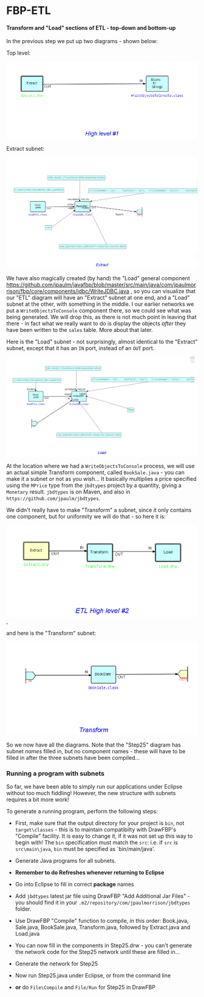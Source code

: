 FBP-ETL
=======

####  Transform and "Load" sections of ETL - top-down and bottom-up

In the previous step we put up two diagrams - shown below:

Top level:

![Level #1](https://github.com/jpaulm/fbp-etl/blob/master/src/main/java/com/jpaulmorrison/Step20/docs/Step20-1.png "Level #1")

Extract subnet:

![Extract](https://github.com/jpaulm/fbp-etl/blob/master/src/main/java/com/jpaulmorrison/Step20/docs/Extract.png "Extract")


We have also magically created (by hand) the "Load" general component https://github.com/jpaulm/javafbp/blob/master/src/main/java/com/jpaulmorrison/fbp/core/components/jdbc/WriteJDBC.java , so you can visualize that our "ETL" diagram will have an "Extract" subnet at one end, and a "Load" subnet at the other, with something in the middle.  I our earlier networks we put a `WriteObjectsToConsole` component there, so we could see what was being generated. We will drop this, as there is not much point in leaving that there - in fact what we really want to do is display the objects *after* they have been written to the `sales` table.  More about that later.

Here is the "Load" subnet - not surprisingly, almost identical to the "Extract" subnet, except that it has an `IN` port, instead of an `OUT` port.

![Load](https://github.com/jpaulm/fbp-etl/blob/master/src/main/java/com/jpaulmorrison/Step25/docs/Load.png "Load")


At the location where we had a `WriteObjectsToConsole` process, we will use an actual simple Transform component, called `BookSale.java` - you can make it a subnet or not as you wish...  It basically multiplies a price specified using the `MPrice` type from the `jbdtypes` project by a quantity, giving a `Monetary` result.  `jbdtypes` is on Maven, and also in `https://github.com/jpaulm/jbdtypes`.

We didn't really have to make "Transform" a subnet, since it only contains one component, but for uniformity we will do that - so here it is:

![High Level](https://github.com/jpaulm/fbp-etl/blob/master/src/main/java/com/jpaulmorrison/Step25/docs/Step25.png "Load") ,

and here is the "Transform" subnet:

![Transform](https://github.com/jpaulm/fbp-etl/blob/master/src/main/java/com/jpaulmorrison/Step25/docs/Transform.png "Load") 

So we now have all the diagrams.  Note that the "Step25" diagram has subnet *names* filled in, but no component names - these will have to be filled in after the three subnets have been compiled...  

### Running a program with subnets

So far, we have been able to simply run our applications under Eclipse without too much fiddling!  However, the new structure with subnets requires a bit more work!

To generate a running program, perform the following steps:

- First, make sure that the output directory for your project is `bin`, not `target\classes` - this is to maintain compatibilty with DrawFBP's "Compile" facility.  It is easy to change it, if it was not set up this way to begin with!  The `bin` specification must match the `src`: i.e. if `src` is `src\main\java`, `bin` must be specified as `bin/main/java'.


- Generate Java programs for all subnets.

- **Remember to do Refreshes whenever returning to Eclipse**

- Go into Eclipse to fill in correct **package** names

- Add `jbdtypes` latest jar file using DrawFBP "Add Additional Jar Files" - you should find it in your `.m2/repository/com/jpaulmorrison/jbdtypes` folder.

- Use DrawFBP "Compile" function to compile, in this order: Book.java, Sale.java, BookSale.java, Transform.java, followed by Extract.java and Load.java

- You can now fill in the components in Step25.drw - you can't generate the network code for the Step25 network until these are filled in...

- Generate the network for Step25

- Now run Step25.java under Eclipse, or from the command line

-    **or** do `File\Compile` and `File/Run` for Step25 in DrawFBP







